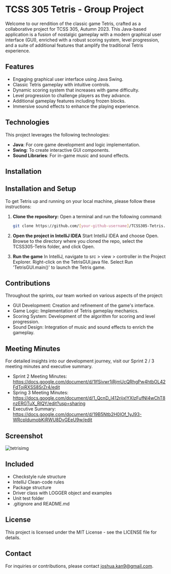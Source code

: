 # TCSS 305 Tetris - Group Project

Welcome to our rendition of the classic game Tetris, crafted as a collaborative project for TCSS 305, Autumn 2023. This Java-based application is a fusion of nostalgic gameplay with a modern graphical user interface (GUI), enriched with a robust scoring system, level progression, and a suite of additional features that amplify the traditional Tetris experience.

## Features

- Engaging graphical user interface using Java Swing.
- Classic Tetris gameplay with intuitive controls.
- Dynamic scoring system that increases with game difficulty.
- Level progression to challenge players as they advance.
- Additional gameplay features including frozen blocks.
- Immersive sound effects to enhance the playing experience.

## Technologies

This project leverages the following technologies:

- **Java**: For core game development and logic implementation.
- **Swing**: To create interactive GUI components.
- **Sound Libraries**: For in-game music and sound effects.

## Installation

## Installation and Setup

To get Tetris up and running on your local machine, please follow these instructions:

1. **Clone the repository:**
   Open a terminal and run the following command:
   
   ```bash
   git clone https://github.com/[your-github-username]/TCSS305-Tetris.git
   ```
2. **Open the project in IntelliJ IDEA**
   Start IntelliJ IDEA and choose Open.
   Browse to the directory where you cloned the repo, select the TCSS305-Tetris folder, and click Open.

3. **Run the game**
   In IntelliJ, navigate to src > view > controller in the Project Explorer.
   Right-click on the TetrisGUI.java file.
   Select Run 'TetrisGUI.main()' to launch the Tetris game.

## Contributions

Throughout the sprints, our team worked on various aspects of the project:

- GUI Development: Creation and refinement of the game's interface.
- Game Logic: Implementation of Tetris gameplay mechanics.
- Scoring System: Development of the algorithm for scoring and level progression.
- Sound Design: Integration of music and sound effects to enrich the gameplay.

## Meeting Minutes

For detailed insights into our development journey, visit our Sprint 2 / 3 meeting minutes and executive summary.

- Sprint 2 Meeting Minutes: https://docs.google.com/document/d/1IfSivwr1jRjmUcQRhgPw4htbOL42FdTojRXSS8SrZr4/edit
- Spring 3 Meeting Minutes: https://docs.google.com/document/d/1_QcnD_l412rijxIYXIzFufNI4wChT8nzERGTuX_RlQY/edit?usp=sharing
- Executive Summary:        https://docs.google.com/document/d/19B5Ntb2H0IOf_1yJ93-WRcpIdumobKiRWU8DvGEeU9w/edit

## Screenshot

![tetrisimg](https://i.imgur.com/PjyBl5V.png)


## Included

- Checkstyle rule structure
- IntelliJ Clean-code rules
- Package structure
- Driver class with LOGGER object and examples
- Unit test folder
- .gitignore and README.md


## License 

This project is licensed under the MIT License - see the LICENSE file for details.

## Contact

For inquiries or contributions, please contact joshua.kan9@gmail.com.

